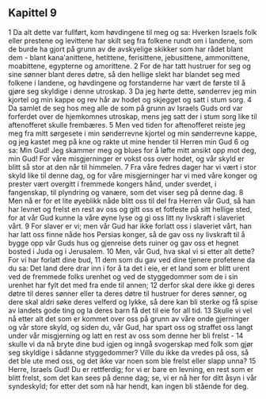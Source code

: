 ## Kapittel 9

1 Da alt dette var fullført, kom høvdingene til meg og sa: Hverken Israels folk eller prestene og levittene har skilt seg fra folkene rundt om i landene, som de burde ha gjort på grunn av de avskyelige skikker som har rådet blant dem - blant kana'anittene, hetittene, ferisittene, jebusittene, ammonittene, moabittene, egypterne og amorittene.
2 For de har tatt hustruer for seg og sine sønner blant deres døtre, så den hellige slekt har blandet seg med folkene i landene, og høvdingene og forstanderne har vært de første til å gjøre seg skyldige i denne utroskap.
3 Da jeg hørte dette, sønderrev jeg min kjortel og min kappe og rev hår av hodet og skjegget og satt i stum sorg.
4 Da samlet de seg hos meg alle de som på grunn av Israels Guds ord var forferdet over de hjemkomnes utroskap, mens jeg satt der i stum sorg like til aftenofferet skulle frembæres.
5 Men ved tiden for aftenofferet reiste jeg meg fra mitt sørgesete i min sønderrevne kjortel og min sønderrevne kappe, og jeg kastet meg på kne og rakte ut mine hender til Herren min Gud
6 og sa: Min Gud! Jeg skammer meg og blues for å løfte mitt ansikt opp mot deg, min Gud! For våre misgjerninger er vokst oss over hodet, og vår skyld er blitt så stor at den når til himmelen.
7 Fra våre fedres dager har vi vært i stor skyld like til denne dag, og for våre misgjerninger har vi med våre konger og prester vært overgitt i fremmede kongers hånd, under sverdet, i fangenskap, til plyndring og vanære, som det viser seg på denne dag.
8 Men nå er for et lite øyeblikk nåde blitt oss til del fra Herren vår Gud, så han har levnet og frelst en rest av oss og gitt oss et fotfeste på sitt hellige sted, for at vår Gud kunne la våre øyne lyse og gi oss litt ny livskraft i slaveriet vårt.
9 For slaver er vi; men vår Gud har ikke forlatt oss i slaveriet vårt, han har latt oss finne nåde hos Persias konger, så de gav oss ny livskraft til å bygge opp vår Guds hus og gjenreise dets ruiner og gav oss et hegnet bosted i Juda og i Jerusalem.
10 Men, vår Gud, hva skal vi si etter alt dette? For vi har forlatt dine bud,
11 dem som du gav ved dine tjenere profetene da du sa: Det land dere drar inn i for å ta det i eie, er et land som er blitt urent ved de fremmede folks urenhet og ved de styggedommer som de i sin urenhet har fylt det med fra ende til annen;
12 derfor skal dere ikke gi deres døtre til deres sønner eller ta deres døtre til hustruer for deres sønner, og dere skal aldri søke deres velferd og lykke, så dere kan bli sterke og få spise av landets gode ting og la deres barn få det til eie for all tid.
13 Skulle vi vel nå etter alt det som er kommet over oss på grunn av våre onde gjerninger og vår store skyld, og siden du, vår Gud, har spart oss og straffet oss langt under vår misgjerning og latt en rest av oss som denne her bli frelst -
14 skulle vi da nå bryte dine bud igjen og inngå svogerskap med folk som gjør seg skyldige i sådanne styggedommer? Ville du ikke da vredes på oss, så det ble ute med oss, og det ikke var noen som ble frelst eller slapp unna?
15 Herre, Israels Gud! Du er rettferdig; for vi er bare en levning, en rest som er blitt frelst, som det kan sees på denne dag; se, vi er nå her for ditt åsyn i vår syndeskyld; for etter det som nå har hendt, kan ingen bli stående for deg.

